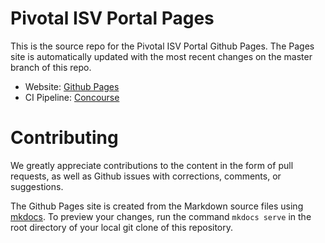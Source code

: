 # Pivotal ISV Portal Pages

This is the source repo for the Pivotal ISV Portal Github Pages. The Pages
site is automatically updated with the most recent changes on the master
branch of this repo.

- Website: [Github Pages](http://cf-platform-eng.github.io/isv-portal)
- CI Pipeline: [Concourse](https://ci.run-01.haas-26.pez.pivotal.io/pipelines/isv-portal)

# Contributing

We greatly appreciate contributions to the content in the form of pull
requests, as well as Github issues with corrections, comments, or
suggestions.

The Github Pages site is created from the Markdown source files using
[mkdocs](http://www.mkdocs.org/). To preview your changes, run the
command `mkdocs serve` in the root directory of your local git clone
of this repository.
